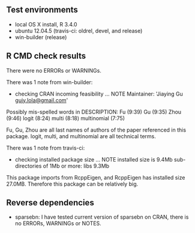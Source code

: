## Test environments
* local OS X install, R 3.4.0
* ubuntu 12.04.5 (travis-ci: oldrel, devel, and release)
* win-builder (release)

## R CMD check results
There were no ERRORs or WARNINGs. 

There was 1 note from win-builder:

* checking CRAN incoming feasibility ... NOTE
Maintainer: 'Jiaying Gu <gujy.lola@gmail.com>'

Possibly mis-spelled words in DESCRIPTION:
  Fu (9:39)
  Gu (9:35)
  Zhou (9:46)
  logit (8:24)
  multi (8:18)
  multinomial (7:75)

Fu, Gu, Zhou are all last names of authors of the paper referenced in this package. logit, multi, and multinomial are all technical terms.
  
There was 1 note from travis-ci:
* checking installed package size ... NOTE
  installed size is  9.4Mb
  sub-directories of 1Mb or more:
    libs   9.3Mb
    
This package imports from RcppEigen, and RcppEigen has installed size 27.0MB. Therefore this package can be relatively big.

## Reverse dependencies
* sparsebn: I have tested current version of sparsebn on CRAN, there is no ERRORs, WARNINGs or NOTES.
